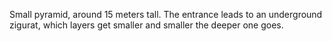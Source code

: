 Small pyramid, around 15 meters tall. The entrance leads to an underground zigurat, which layers get smaller and smaller the deeper one goes.